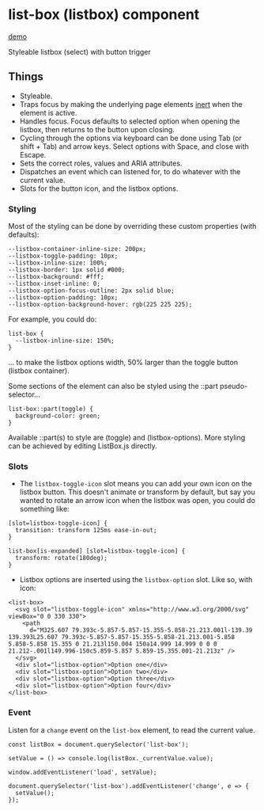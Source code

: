# list-box (listbox) component

[demo](https://2908.app/list-box/demo/)

Styleable listbox (select) with button trigger

## Things
  - Styleable.
  - Traps focus by making the underlying page elements [inert](https://developer.mozilla.org/en-US/docs/Web/API/HTMLElement/inert) when the element is active.
  - Handles focus. Focus defaults to selected option when opening the listbox, then returns to the button upon closing. 
  - Cycling through the options via keyboard can be done using Tab (or shift + Tab) and arrow keys. Select options with Space, and close with Escape.
  - Sets the correct roles, values and ARIA attributes.
  - Dispatches an event which can listened for, to do whatever with the current value.
  - Slots for the button icon, and the listbox options.

### Styling
Most of the styling can be done by overriding these custom properties (with defaults):

```
--listbox-container-inline-size: 200px;
--listbox-toggle-padding: 10px;
--listbox-inline-size: 100%;
--listbox-border: 1px solid #000;
--listbox-background: #fff;
--listbox-inset-inline: 0;
--listbox-option-focus-outline: 2px solid blue;
--listbox-option-padding: 10px;
--listbox-option-background-hover: rgb(225 225 225);
```

For example, you could do:
```
list-box {
  --listbox-inline-size: 150%;
}
```
... to make the listbox options width, 50% larger than the toggle button (listbox container).
 
Some sections of the element can also be styled using the ::part pseudo-selector...
```
list-box::part(toggle) {
  background-color: green;
}
```
Available ::part(s) to style are (toggle) and (listbox-options). More styling can be achieved by editing ListBox.js directly.

### Slots
  - The `listbox-toggle-icon` slot means you can add your own icon on the listbox button. This doesn't animate or transform by default, but say you wanted to rotate an arrow icon when the listbox was open, you could do something like:
  ```
  [slot=listbox-toggle-icon] {
    transition: transform 125ms ease-in-out;
  }

  list-box[is-expanded] [slot=listbox-toggle-icon] {
    transform: rotate(180deg);
  }
  ```
  - Listbox options are inserted using the `listbox-option` slot. Like so, with icon:
  ```
  <list-box>
    <svg slot="listbox-toggle-icon" xmlns="http://www.w3.org/2000/svg" viewBox="0 0 330 330">
      <path
        d="M325.607 79.393c-5.857-5.857-15.355-5.858-21.213.001l-139.39 139.393L25.607 79.393c-5.857-5.857-15.355-5.858-21.213.001-5.858 5.858-5.858 15.355 0 21.213l150.004 150a14.999 14.999 0 0 0 21.212-.001l149.996-150c5.859-5.857 5.859-15.355.001-21.213z" />
    </svg>
    <div slot="listbox-option">Option one</div>
    <div slot="listbox-option">Option two</div>
    <div slot="listbox-option">Option three</div>
    <div slot="listbox-option">Option four</div>
  </list-box>
  ```

### Event
Listen for a `change` event on the `list-box` element, to read the current value.
```
const listBox = document.querySelector('list-box');

setValue = () => console.log(listBox._currentValue.value);

window.addEventListener('load', setValue);

document.querySelector('list-box').addEventListener('change', e => {
  setValue();
});
```

 

